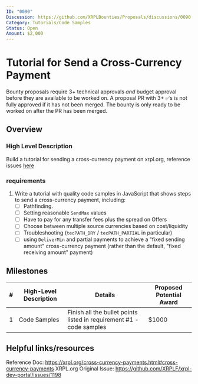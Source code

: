 ```yaml
---
ID: "0090"
Discussion: https://github.com/XRPLBounties/Proposals/discussions/0090
Category: Tutorials/Code Samples 
Status: Open
Amount: $2,000
---
```



# Tutorial for Send a Cross-Currency Payment
Bounty proposals require 3+ technical approvals _and_ budget approval before they are available to be worked on. A proposal PR with 3+ ✅s is not fully approved if it has not been merged. The bounty is only ready to be worked on after the PR has been merged.

## Overview

### High Level Description
Build a tutorial for sending a cross-currency payment on xrpl.org, reference issues [here](https://github.com/XRPLF/xrpl-dev-portal/issues/1198)

### requirements
1. Write a tutorial with quality code samples in JavaScript that shows steps to send a cross-currency payment, including: 
    - [ ] Pathfinding.
    - [ ] Setting reasonable `SendMax` values
    - [ ] Have to pay for any transfer fees plus the spread on Offers
    - [ ] Choose between multiple source currencies based on cost/liquidity
    - [ ] Troubleshooting (`tecPATH_DRY` / `tecPATH_PARTIAL` in particular)
    - [ ] using `DeliverMin` and partial payments to achieve a "fixed sending amount" cross-currency payment (rather than the default, "fixed receiving amount" payment)

## Milestones

| # | High-Level Description | Details | Proposed Potential Award |
| --- | --- | --- | --- |
| 1 | Code Samples | Finish all the bullet points listed in requirement #1 - code samples  | $1000|


## Helpful links/resources
Reference Doc: https://xrpl.org/cross-currency-payments.html#cross-currency-payments
XRPL.org Original Issue: https://github.com/XRPLF/xrpl-dev-portal/issues/1198
